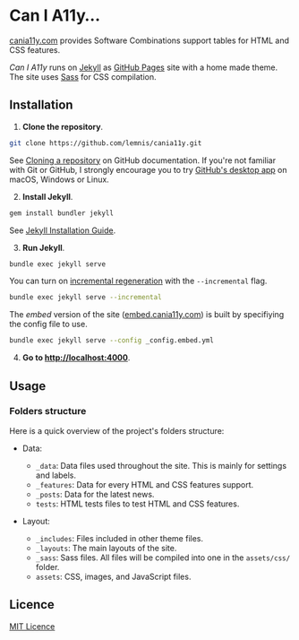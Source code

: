 # Can I A11y…

[cania11y.com](https://www.cania11y.com) provides Software Combinations support tables for HTML and CSS features.

_Can I A11y_ runs on [Jekyll](https://jekyllrb.com/docs/) as [GitHub Pages](https://docs.github.com/en/free-pro-team@latest/github/working-with-github-pages) site with a home made theme. The site uses [Sass](https://sass-lang.com/) for CSS compilation.

## Installation

1. **Clone the repository**.

```sh
git clone https://github.com/lemnis/cania11y.git
```

See [Cloning a repository](https://help.github.com/en/articles/cloning-a-repository) on GitHub documentation. If you're not familiar with Git or GitHub, I strongly encourage you to try [GitHub's desktop app](https://desktop.github.com/) on macOS, Windows or Linux.

2. **Install Jekyll**.

```sh
gem install bundler jekyll
```

See [Jekyll Installation Guide](https://jekyllrb.com/docs/installation/).

3. **Run Jekyll**.

```sh
bundle exec jekyll serve
```

You can turn on [incremental regeneration](https://jekyllrb.com/docs/configuration/incremental-regeneration/) with the `--incremental` flag.

```sh
bundle exec jekyll serve --incremental
```

The _embed_ version of the site ([embed.cania11y.com](https://embed.cania11y.com)) is built by specifiying the config file to use.

```sh
bundle exec jekyll serve --config _config.embed.yml
```

4. **Go to [http://localhost:4000](http://localhost:4000)**.



## Usage

### Folders structure

Here is a quick overview of the project's folders structure:

* Data:

    - `_data`: Data files used throughout the site. This is mainly for settings and labels.
    - `_features`: Data for every HTML and CSS features support.
    - `_posts`: Data for the latest news.
    - `tests`: HTML tests files to test HTML and CSS features.

* Layout:

    - `_includes`: Files included in other theme files.
    - `_layouts`: The main layouts of the site.
    - `_sass`: Sass files. All files will be compiled into one in the `assets/css/` folder.
    - `assets`: CSS, images, and JavaScript files.


## Licence

[MIT Licence](https://github.com/lemnis/cania11y/blob/master/LICENSE)